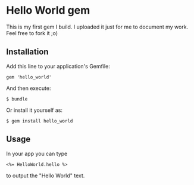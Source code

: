 # Hello World gem

This is my first gem I build. I uploaded it just for me to document my work. Feel free to fork it ;o)

## Installation

Add this line to your application's Gemfile:

    gem 'hello_world'

And then execute:

    $ bundle

Or install it yourself as:

    $ gem install hello_world

## Usage

In your app you can type

    <%= HelloWorld.hello %>

to output the "Hello World" text.
